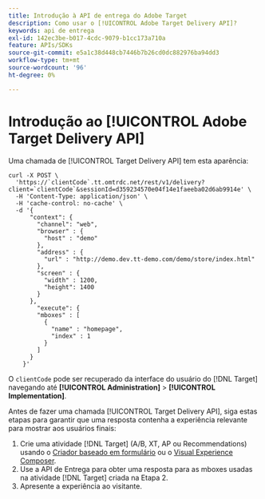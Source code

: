 ```yaml
---
title: Introdução à API de entrega do Adobe Target
description: Como usar o [!UICONTROL Adobe Target Delivery API]?
keywords: api de entrega
exl-id: 142ec3be-b017-4cdc-9079-b1cc173a710a
feature: APIs/SDKs
source-git-commit: e5a1c38d448cb7446b7b26cd0dc882976ba94dd3
workflow-type: tm+mt
source-wordcount: '96'
ht-degree: 0%

---
```


# Introdução ao [!UICONTROL Adobe Target Delivery API]

Uma chamada de [!UICONTROL Target Delivery API] tem esta aparência:

```
curl -X POST \
  'https://`clientCode`.tt.omtrdc.net/rest/v1/delivery?client=`clientCode`&sessionId=d359234570e04f14e1faeeba02d6ab9914e' \
  -H 'Content-Type: application/json' \
  -H 'cache-control: no-cache' \
  -d '{
      "context": {
        "channel": "web",
        "browser" : {
          "host" : "demo"
        },
        "address" : {
          "url" : "http://demo.dev.tt-demo.com/demo/store/index.html"
        },
        "screen" : {
          "width" : 1200,
          "height": 1400
        }
      },
        "execute": {
        "mboxes" : [
          {
            "name" : "homepage",
            "index" : 1
          }
        ]
      }
    }'
```

O `clientCode` pode ser recuperado da interface do usuário do [!DNL Target] navegando até **[!UICONTROL Administration]** > **[!UICONTROL Implementation]**.

Antes de fazer uma chamada [!UICONTROL Target Delivery API], siga estas etapas para garantir que uma resposta contenha a experiência relevante para mostrar aos usuários finais:

1. Crie uma atividade [!DNL Target] (A/B, XT, AP ou Recommendations) usando o [Criador baseado em formulário](https://experienceleague.adobe.com/docs/target/using/experiences/form-experience-composer.html?lang=pt-BR) ou o [Visual Experience Composer](https://experienceleague.adobe.com/docs/target/using/experiences/vec/visual-experience-composer.html?lang=pt-BR).
1. Use a API de Entrega para obter uma resposta para as mboxes usadas na atividade [!DNL Target] criada na Etapa 2.
1. Apresente a experiência ao visitante.
